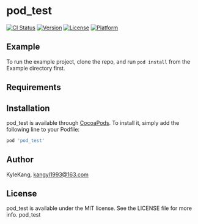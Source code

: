 # pod_test

[![CI Status](https://img.shields.io/travis/KyleKang/pod_test.svg?style=flat)](https://travis-ci.org/KyleKang/pod_test)
[![Version](https://img.shields.io/cocoapods/v/pod_test.svg?style=flat)](https://cocoapods.org/pods/pod_test)
[![License](https://img.shields.io/cocoapods/l/pod_test.svg?style=flat)](https://cocoapods.org/pods/pod_test)
[![Platform](https://img.shields.io/cocoapods/p/pod_test.svg?style=flat)](https://cocoapods.org/pods/pod_test)

## Example

To run the example project, clone the repo, and run `pod install` from the Example directory first.

## Requirements

## Installation

pod_test is available through [CocoaPods](https://cocoapods.org). To install
it, simply add the following line to your Podfile:

```ruby
pod 'pod_test'
```

## Author

KyleKang, kangyl1993@163.com

## License

pod_test is available under the MIT license. See the LICENSE file for more info.
pod_test
